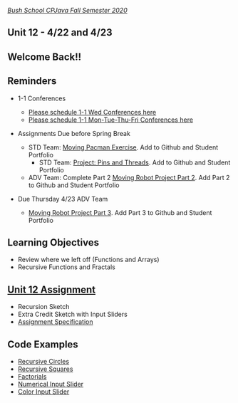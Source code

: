 [_Bush School CPJava Fall Semester 2020_](https://chandrunarayan.github.io/cpjava/)

## Unit 12 - 4/22 and 4/23 

## Welcome Back!!

## Reminders
* 1-1 Conferences
    *    [Please schedule 1-1 Wed Conferences here](https://calendly.com/chandru-narayan/conf_wed_cpjava_a_block)
    *    [Please schedule 1-1 Mon-Tue-Thu-Fri Conferences here](https://calendly.com/chandru-narayan/conf_montuethufri)
* Assignments Due before Spring Break 
    * STD Team: [Moving Pacman Exercise](../unit8/code/moving_pacman.md). Add to Github and Student Portfolio
        * STD Team: [Project: Pins and Threads](../unit9/code/pins_threads.md). Add to Github and Student Portfolio
    * ADV Team: Complete Part 2 [Moving Robot Project Part 2](../unit8/code/moving_robot.md). Add Part 2 to Github and Student Portfolio

* Due Thursday 4/23 ADV Team
    * [Moving Robot Project Part 3](../unit8/code/moving_robot.md). Add Part 3 to Github and Student Portfolio

## Learning Objectives
* Review where we left off (Functions and Arrays)
* Recursive Functions and Fractals

## [Unit 12 Assignment](code/recursion)
* Recursion Sketch
* Extra Credit Sketch with Input Sliders
* [Assignment Specification](code/recursion)

## Code Examples
* [Recursive Circles](code/recursiveCircles_v2)
* [Recursive Squares](code/recursiveSquares)
* [Factorials](code/factorialNums)
* [Numerical Input Slider](../unit9/code/inputSlider)
* [Color Input Slider](code/colorSlider)



